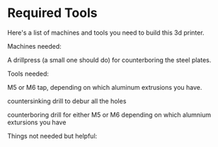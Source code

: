 # Required Tools

Here's a list of machines and tools you need to build this 3d printer. 

Machines needed:

A drillpress \(a small one should do\) for counterboring the steel plates. 



Tools needed: 

M5 or M6 tap, depending on which aluminum extrusions you have.

countersinking drill to debur all the holes

counterboring drill for either M5 or M6 depending on which alumnium extursions you have



Things not needed but helpful: 



